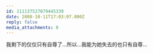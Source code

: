```yaml
---
id: 111137527879445339
date: 2008-10-11T17:03:07.000Z
reply: false
media_attachments: 0
---
```


我剩下的仅仅只有自尊了...所以...我能为她失去的也只有自尊...

